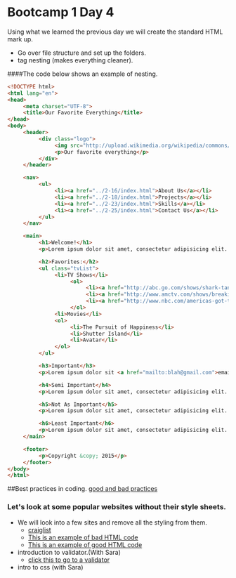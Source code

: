 Bootcamp 1 Day 4
================

Using what we learned the previous day we will create the standard HTML mark up. 

+ Go over file structure and set up the folders. 
+ tag nesting (makes everything cleaner).

####The code below shows an example of nesting.	
```html
<!DOCTYPE html>
<html lang="en">
<head>
     <meta charset="UTF-8">
     <title>Our Favorite Everything</title>
</head>
<body>
     <header>
          <div class="logo">
               <img src="http://upload.wikimedia.org/wikipedia/commons/e/e1/Featured_Article_Star.svg" alt="star">
               <p>Our favorite everything</p>
          </div>
     </header>

     <nav>
          <ul>
               <li><a href="../2-16/index.html">About Us</a></li>
               <li><a href="../2-18/index.html">Projects</a></li>
               <li><a href="../2-23/index.html">Skills</a></li>
               <li><a href="../2-25/index.html">Contact Us</a></li>
          </ul>
     </nav>

     <main>
          <h1>Welcome!</h1>
          <p>Lorem ipsum dolor sit amet, consectetur adipisicing elit. Modi, quo ad, eaque doloremque placeat voluptas accusamus aut qui ea sed, ab culpa iusto officia expedita quia animi! Quidem omnis, fugiat!</p>

          <h2>Favorites:</h2>
          <ul class="tvList">
               <li>TV Shows</li>
                    <ol>
                         <li><a href="http://abc.go.com/shows/shark-tank">Shark Tank</a></li>
                         <li><a href="http://www.amctv.com/shows/breaking-bad" target="_blank">Breaking Bad</a></li>
                         <li><a href="http://www.nbc.com/americas-got-talent">AGT</a></li>
                    </ol>
               <li>Movies</li>
               <ol>
                    <li>The Pursuit of Happiness</li>
                    <li>Shutter Island</li>
                    <li>Avatar</li>
               </ol>
          </ul>

          <h3>Important</h3>
          <p>Lorem ipsum dolor sit <a href="mailto:blah@gmail.com">email me</a>, consectetur adipisicing elit. Officiis asperiores natus, commodi tempore id mollitia in eius nam iste modi dolore error, voluptatibus quisquam repellendus vero eos rem ab maxime.</p>

          <h4>Semi Important</h4>
          <p>Lorem ipsum dolor sit amet, consectetur adipisicing elit. Blanditiis optio quisquam eveniet, eius nemo cum at corporis vitae itaque! Modi quibusdam ducimus, necessitatibus ad excepturi alias qui sint possimus nam.</p>

          <h5>Not As Important</h5>
          <p>Lorem ipsum dolor sit amet, consectetur adipisicing elit. Officia consequuntur atque, qui possimus deserunt voluptatem nam blanditiis obcaecati similique voluptatum perferendis natus, optio impedit architecto dolorum cum sit. Voluptatem, nulla.</p>

          <h6>Least Important</h6>
          <p>Lorem ipsum dolor sit amet, consectetur adipisicing elit. Iusto magni labore illo architecto ipsum? Magni voluptates porro dicta, laborum, quae dolorem, sint non atque repudiandae inventore ab id cupiditate, odio.</p>
     </main>

     <footer>
          <p>Copyright &copy; 2015</p>
     </footer>
</body>
</html>
```
##Best practices in coding.
	[good and bad practices](http://learn.shayhowe.com/html-css/writing-your-best-code/)
### Let's look at some popular websites without their style sheets.
+ We will look into a few sites and remove all the styling from them.
	+ [craiglist](https://fresno.craigslist.org/)
	+ [This is an example of bad HTML code](http://www.highcallingcockers.com/)
	+ [This is an example of good HTML code](https://www.missionbicycle.com/)
+ introduction to validator.(With Sara)
	+ [click this to go to a validator](http://validator.w3.org/#validate_by_uri)     
+ intro to css (with Sara)